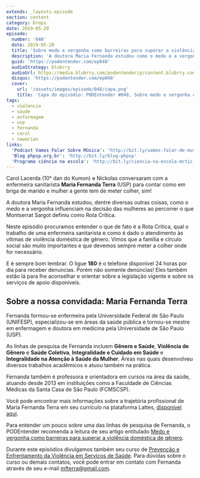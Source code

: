 ```yaml
---
extends: _layouts.episode
section: content
category: Drops
date: 2019-05-20
episode:
  number: '048'
  date: 2019-05-20
  title: 'Sobre medo e vergonha como barreiras para superar a violência doméstica de gênero'
  description: 'A doutora Maria Fernanda estudou como o medo e a vergonha influenciam na decisão das mulheres ao percorrer o que Montserrat Sargot definiu como Rota Crítica.'
  guid: 'https://podentender.com/ep048'
  audioStrategy: blubrry
  audioUrl: https://media.blubrry.com/podentender/p/content.blubrry.com/podentender/PODEntender_48.mp3
  disqus: 'https://podentender.com/ep048'
  cover:
    url: '/assets/images/episode/048/capa.png'
    title: 'Capa do episódio: PODEntender #048, Sobre medo e vergonha como barreiras para superar a violência doméstica de gênero'
tags:
  - violencia
  - saude
  - enfermagem
  - usp
  - fernanda
  - carol
  - nawarian
links:
  'Podcast Vamos Falar Sobre Música': 'http://bit.ly/vamos-falar-de-musica'
  'Blog phpsp.org.br': 'http://bit.ly/blog-phpsp'
  'Programa ciência na escola': 'http://bit.ly/ciencia-na-escola-mctic'
---
```


Carol Lacerda (10° dan do Kumon) e Níckolas conversaram com a enfermeira sanitarista **Maria Fernanda
Terra** (USP) para contar como em briga de marido e mulher a gente tem de meter colher, sim!

A doutora Maria Fernanda estudou, dentre diversas outras coisas, como o medo e a vergonha influenciam na decisão das
mulheres ao percorrer o que Montserrat Sargot definiu como Rota Crítica.

Neste episódio procuramos entender o que de fato é a Rota Crítica, qual o trabalho de uma enfermeira sanitarista e como
é dado o atendimento às vítimas de violência doméstica de gênero. Vimos que a família e círculo social são muito
importantes e que devemos sempre meter a colher onde for necessário.

E é sempre bom lembrar. O ligue **180** é o telefone disponível 24 horas por dia para receber denuncias. Porém não
somente denúncias! Eles também estão lá para lhe aconselhar e orientar sobre a legislação vigente e sobre os serviços de
apoio disponíveis. 

## Sobre a nossa convidada: Maria Fernanda Terra

Fernanda formou-se enfermeira pela Universidade Federal de São Paulo (UNIFESP), especializou-se em áreas da saúde
pública e tornou-se mestre em enfermagem e doutora em medicina pela Universidade de São Paulo (USP).

As linhas de pesquisa de Fernanda incluem **Gênero e Saúde**, **Violência de Gênero** e **Saúde Coletiva**,
**Integralidade e Cuidado em Saúde** e **Integralidade na Atenção à Saúde da Mulher**. Áreas nas quais desenvolveu
diversos trabalhos acadêmicos e atuou também na prática.

Fernanda também é professora e orientadora em cursos na área da saúde, atuando desde 2013 em instituições como a
Faculdade de Ciências Médicas da Santa Casa de São Paulo (FCMSCSP).

Você pode encontrar mais informações sobre a trajetória profissional de Maria Fernanda Terra em seu currículo na
plataforma Lattes, [disponível aqui](http://bit.ly/lattes-fernanda-terra).

Para entender um pouco sobre uma das linhas de pesquisa de Fernanda, o PODEntender recomenda a leitura de seu artigo
entitulado [Medo e vergonha como barreiras para superar a violência doméstica de gênero](http://bit.ly/trabalho-medo).

Durante este episódios divulgamos também seu curso de [Prevenção e Enfrentamento da Violência em Serviços de Saúde](http://bit.ly/curso-prevencao-enfrentamento-violencia).
Para dúvidas sobre o curso ou demais contatos, você pode entrar em contato com Fernanda através de seu e-mail
[mfterra@gmail.com](mailto:mfterra@gmail.com).
